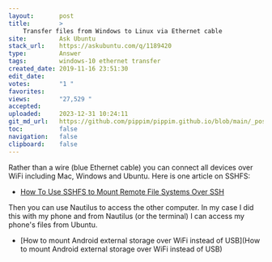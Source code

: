 ```yaml
---
layout:       post
title:        >
    Transfer files from Windows to Linux via Ethernet cable
site:         Ask Ubuntu
stack_url:    https://askubuntu.com/q/1189420
type:         Answer
tags:         windows-10 ethernet transfer
created_date: 2019-11-16 23:51:30
edit_date:    
votes:        "1 "
favorites:    
views:        "27,529 "
accepted:     
uploaded:     2023-12-31 10:24:11
git_md_url:   https://github.com/pippim/pippim.github.io/blob/main/_posts/2019/2019-11-16-Transfer-files-from-Windows-to-Linux-via-Ethernet-cable.md
toc:          false
navigation:   false
clipboard:    false
---
```


Rather than a wire (blue Ethernet cable) you can connect all devices over WiFi including Mac, Windows and Ubuntu. Here is one article on SSHFS:

- [How To Use SSHFS to Mount Remote File Systems Over SSH][1]

Then you can use Nautilus to access the other computer. In my case I did this with my phone and from Nautilus (or the terminal) I can access my phone's files from Ubuntu.

- [How to mount Android external storage over WiFi instead of USB](How to mount Android external storage over WiFi instead of USB)

  [1]: https://www.digitalocean.com/community/tutorials/how-to-use-sshfs-to-mount-remote-file-systems-over-ssh
